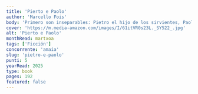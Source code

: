 ```yaml
---
title: 'Pierto e Paolo'
author: 'Marcello Fois'
body: 'Primero son inseparables: Pietro el hijo de los sirvientes, Paolo el de los señores. Su adolescencia transcurre feliz, en pleno corazón de una Cerdeña salvaje: juegos, pequeñas trifulcas entre amigos y también Lucía, «una joven acacia silvestre». Entonces a Paolo lo llaman a filas, y por una promesa que parece casi un pacto de sangre se enrola también Pietro como voluntario.'
cover: 'https://m.media-amazon.com/images/I/61itVR0s23L._SY522_.jpg'
alt: 'Pierto e Paolo'
monthRead: martxoa
tags: ['Ficción']
concorrente: 'amaia'
slug: 'pietro-e-paolo'
punti: 5
yearRead: 2025
type: book
pages: 192
featured: false
---
```

